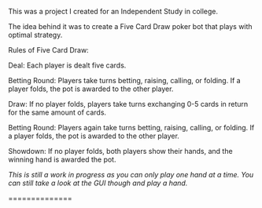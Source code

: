 This was a project I created for an Independent Study in college.

The idea behind it was to create a Five Card Draw poker bot that plays with optimal strategy.

Rules of Five Card Draw:


Deal: Each player is dealt five cards.

Betting Round: Players take turns betting, raising, calling, or folding. If a player folds, the pot is awarded to the other player.

Draw: If no player folds, players take turns exchanging 0-5 cards in return for the same amount of cards.

Betting Round: Players again take turns betting, raising, calling, or folding. If a player folds, the pot is awarded to the other player.

Showdown: If no player folds, both players show their hands, and the winning hand is awarded the pot.


*This is still a work in progress as you can only play one hand at a time. You can still take a look at the GUI though and play a hand.*

==============
